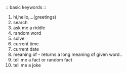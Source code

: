 :: basic keywords ::

1. hi,hello,...(greetings)
2. search
3. ask me a riddle
4. random word
5. solve
6. current time
7. current date
8. meaning of - returns a long meaning of given word..
9. tell me a fact or random fact
10. tell me a joke